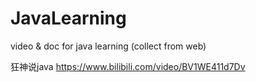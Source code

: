 # JavaLearning
video &amp; doc for java learning (collect from web)

狂神说java https://www.bilibili.com/video/BV1WE411d7Dv

